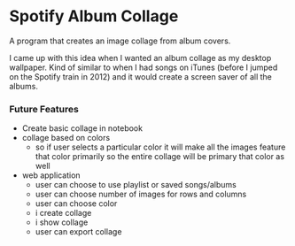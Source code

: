 # Spotify Album Collage

A program that creates an image collage from album covers.

I came up with this idea when I wanted an album collage as my desktop wallpaper. Kind of similar to when I had songs on iTunes (before I jumped on the Spotify train in 2012) and it would create a screen saver of all the albums.

### Future Features
- Create basic collage in notebook
- collage based on colors
  - so if user selects a particular color it will make all the images feature that color primarily so the entire collage will be primary that color as well
- web application
  - user can choose to use playlist or saved songs/albums
  - user can choose number of images for rows and columns
  - user can choose color
  - i create collage
  - i show collage
  - user can export collage
